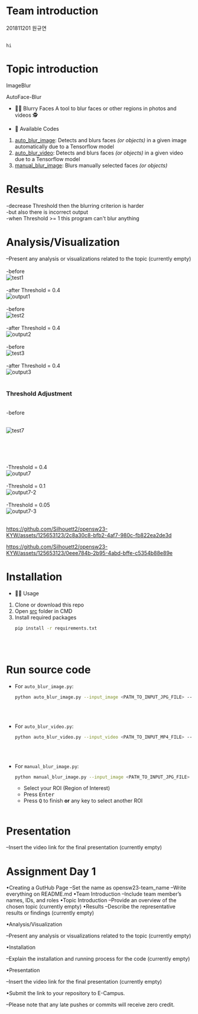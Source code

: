 # Team introduction

201811201 원규연 <br/><br/>


    hi

# Topic introduction

ImageBlur    
    
AutoFace-Blur

- 🕵️‍♀️ Blurry Faces
A tool to blur faces or other regions in photos and videos 🕵️‍

- 🙌 Available Codes
1. [auto_blur_image](./src/auto_blur_image.py): Detects and blurs faces _(or objects)_ in a given image automatically due to a Tensorflow model
2. [auto_blur_video](./src/auto_blur_video.py): Detects and blurs faces _(or objects)_ in a given video due to a Tensorflow model
3. [manual_blur_image](./src/manual_blur_image.py): Blurs manually selected faces _(or objects)_

# Results
  
  -decrease Threshold then the blurring criterion is harder<br/>
  -but also there is incorrect output <br/>
  -when Threshold >= 1 this program can't blur anything<br/>

# Analysis/Visualization

  –Present any analysis or visualizations related to the topic (currently empty)
  <br/><br/>
  -before 
  <br/>
  ![test1](https://github.com/Silhouett2/opensw23-KYW/assets/125653123/61c39943-978b-4c04-9c7d-0bb40b0be1db)
  <br/><br/>
  -after Threshold = 0.4
  <br/>
  ![output1](https://github.com/Silhouett2/opensw23-KYW/assets/125653123/0b151b0c-0b2c-45d4-b179-25a961adf431)
  <br/><br/>
  -before
  <br/>
  ![test2](https://github.com/Silhouett2/opensw23-KYW/assets/125653123/1b9d0b87-4f83-427c-8e9f-a7f34a9f0ceb)
  <br/><br/>
  -after Threshold = 0.4
  <br/>
  ![output2](https://github.com/Silhouett2/opensw23-KYW/assets/125653123/bf4d2070-211e-4284-a57c-62dd8d4fecfb)
  <br/><br/>
  -before
  <br/>
  ![test3](https://github.com/Silhouett2/opensw23-KYW/assets/125653123/1311130d-8f8b-4ae3-8a73-19186a56f958)
  <br/><br/>
  -after Threshold = 0.4
  <br/>
  ![output3](https://github.com/Silhouett2/opensw23-KYW/assets/125653123/cc48999d-554a-4604-8921-9ead3fe5d561)
  <br/><br/>

### Threshold Adjustment

<br/>
-before
<br/><br/>

![test7](https://github.com/Silhouett2/opensw23-KYW/assets/125653123/795ee9f3-5ab4-4da3-9e63-060b9100d1a1)


<br/><br/>
<br/><br/>
  -Threshold = 0.4
  <br/>
  ![output7](https://github.com/Silhouett2/opensw23-KYW/assets/125653123/e28b1527-8d98-430f-ab1a-e56d945ad864)
<br/><br/>
  -Threshold = 0.1
  <br/>
  ![output7-2](https://github.com/Silhouett2/opensw23-KYW/assets/125653123/22eea773-7592-4de5-b9c4-133ec9daeb37)
<br/><br/>
  -Threshold = 0.05
  <br/>
  ![output7-3](https://github.com/Silhouett2/opensw23-KYW/assets/125653123/eebc95e8-7b70-4a64-a3fd-96c777bf90ee)
<br/><br/>




https://github.com/Silhouett2/opensw23-KYW/assets/125653123/2c8a30c8-bfb2-4af7-980c-fb822ea2de3d



https://github.com/Silhouett2/opensw23-KYW/assets/125653123/0eee784b-2b95-4abd-bffe-c5354b88e89e



# Installation

- 🔧🔩 Usage 
1. Clone or download this repo
2. Open [src](/src) folder in CMD
3. Install required packages
   ```bash
   pip install -r requirements.txt
   
<br/><br/>
   
# Run source code
   
- For `auto_blur_image.py`:

   ```bash
   python auto_blur_image.py --input_image <PATH_TO_INPUT_JPG_FILE> --output_image <PATH_TO_OUTPUT_JPG_FILE>  --model_path <PATH_TO_INPUT_PB_FILE> --threshold <THRESHOLD>
   ```
<br/><br/>


- For `auto_blur_video.py`:

   ```bash
   python auto_blur_video.py --input_video <PATH_TO_INPUT_MP4_FILE> --output_video <PATH_TO_OUTPUT_MP4_FILE> --model_path  <PATH_TO_INPUT_PB_FILE>  --threshold <THRESHOLD>
   ```

<br/><br/>

- For `manual_blur_image.py`:

   ```bash
   python manual_blur_image.py --input_image <PATH_TO_INPUT_JPG_FILE> --output_image <PATH_TO_OUTPUT_JPG_FILE>
   ```
    * Select your ROI (Region of Interest)
    * Press <kbd>Enter</kbd>
    * Press <kbd>Q</kbd> to finish **or** any key to select another ROI
<br/><br/>


# Presentation

  –Insert the video link for the final presentation (currently empty)







# Assignment Day 1

 

•Creating a GutHub Page
  –Set the name as opensw23-team_name
  –Write everything on README.md
•Team Introduction
  –Include team member’s names, IDs, and roles
•Topic Introduction
  –Provide an overview of the chosen topic (currently empty)
•Results
  –Describe the representative results or findings (currently empty)

•Analysis/Visualization

  –Present any analysis or visualizations related to the topic (currently empty)

•Installation

  –Explain the installation and running process for the code (currently empty)

•Presentation

  –Insert the video link for the final presentation (currently empty)

 

•Submit the link to your repository to E-Campus.

  –Please note that any late pushes or commits will receive zero credit.
